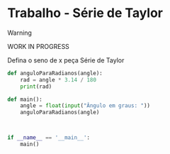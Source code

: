 # Trabalho - Série de Taylor

>[!WARNING]
>WORK IN PROGRESS


Defina o seno de x peça Série de Taylor

```py
def anguloParaRadianos(angle):
    rad = angle * 3.14 / 180
    print(rad)

def main():
    angle = float(input("Ângulo em graus: "))
    anguloParaRadianos(angle)



if __name__ == '__main__':
    main()
```
